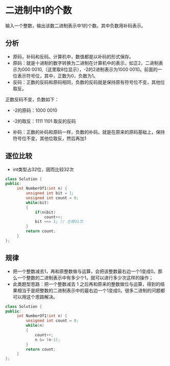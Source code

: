 # 二进制中1的个数

输入一个整数，输出该数二进制表示中1的个数。其中负数用补码表示。

## 分析

- 原码，补码和反码。计算机中，数值都是以补码的形式保存。
- 原码：就是十进制的数字转换为二进制在计算机中的表示，如正2，二进制表示为000 0010,（这里取8位显示），-2的2进制表示为1000 0010。前面的一位表示符号位，其中，正数为0，负数为1。
- 反码：正数的反码和原码相同，负数的反码就是保持原有符号位不变，其他位取反。

正数反码不变，负数如下：    
- -2的原码：1000 0010  
- -2的取反：1111 1101 取反的反码  

- 补码：正数的补码和原码一样，负数的补码，就是在原来的原码基础上，保持符号位不变，其他位取反，然后再加1

## 逐位比较

- int类型占32位，因而比较32次  

```cpp
class Solution {
public:
     int NumberOf1(int n) {
         unsigned int bit = 1;
         unsigned int count = 0;
         while(bit)
         {
             if(n&bit)
                 count++;
             bit <<= 1; // 左移31次
         }
         return count;
     }
};
```

## 规律

- 把一个整数减去1，再和原整数做与运算，会把该整数最右边一个1变成0。那么一个整数的二进制表示中有多少个1，就可以进行多少次这样的操作；  
- 此类题型思路：把一个整数减去 1 之后再和原来的整数做位与运算，得到的结果相当于是把整数的二进制表示中的最右边一个1变成0。很多二进制的问题都可以用这个思路解决。  

```cpp
class Solution {
public:
     int NumberOf1(int n) {
         unsigned int count = 0;
         while(n)
         {
             count++;
             n &= (n-1);
         }
         return count;
     }
};
```
